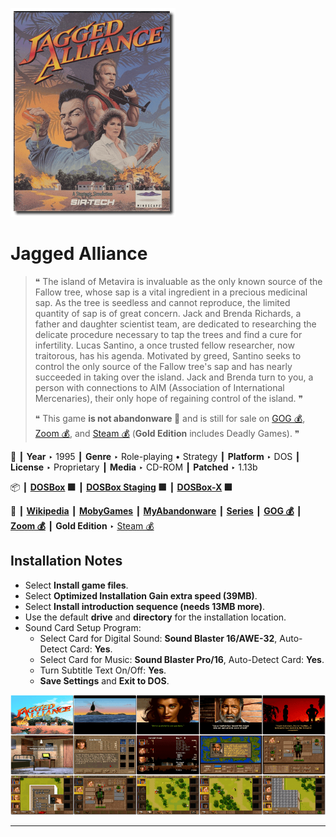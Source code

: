 ![](Thumbnail.png "application-thumbnail")

# Jagged Alliance

> ❝ The island of Metavira is invaluable as the only known source of the Fallow tree, whose sap is a vital ingredient in a precious medicinal sap. As the tree is seedless and cannot reproduce, the limited quantity of sap is of great concern. Jack and Brenda Richards, a father and daughter scientist team, are dedicated to researching the delicate procedure necessary to tap the trees and find a cure for infertility. Lucas Santino, a once trusted fellow researcher, now traitorous, has his agenda. Motivated by greed, Santino seeks to control the only source of the Fallow tree's sap and has nearly succeeded in taking over the island. Jack and Brenda turn to you, a person with connections to AIM (Association of International Mercenaries), their only hope of regaining control of the island. ❞
>
> ❝ This game **is not abandonware 🚫** and is still for sale on [GOG 💰](https://www.gog.com/en/game/jagged_alliance), [Zoom 💰](https://www.zoom-platform.com/product/jagged-alliance), and [Steam 💰](https://store.steampowered.com/app/283270/Jagged_Alliance_1_Gold_Edition/) (**Gold Edition** includes Deadly Games). ❞
>

📌 ┃ **Year** ‣ 1995 ┃ **Genre** ‣ Role-playing • Strategy ┃ **Platform** ‣ DOS ┃ **License** ‣ Proprietary ┃ **Media** ‣ CD-ROM ┃ **Patched** ‣ 1.13b 

📦 ┃ **[DOSBox](https://www.dosbox.com/) 🟩** ┃ **[DOSBox Staging](https://dosbox-staging.github.io/) 🟩** ┃ **[DOSBox-X](https://dosbox-x.com/) 🟩** 

📎 ┃ **[Wikipedia](https://en.wikipedia.org/wiki/Jagged_Alliance)** ┃ **[MobyGames](https://www.mobygames.com/game/1038/jagged-alliance/)** ┃ **[MyAbandonware](https://www.myabandonware.com/game/jagged-alliance-33e)** ┃ **[Series](https://en.wikipedia.org/wiki/Jagged_Alliance_(series))** ┃ **[GOG 💰](https://www.gog.com/en/game/jagged_alliance)** ┃ **[Zoom 💰](https://www.zoom-platform.com/product/jagged-alliance)** ┃ **Gold Edition** ‣ [Steam 💰](https://store.steampowered.com/app/283270/Jagged_Alliance_1_Gold_Edition/) 

## Installation Notes
- Select **Install game files**.
- Select **Optimized Installation Gain extra speed (39MB)**.
- Select **Install introduction sequence (needs 13MB more)**.
- Use the default **drive** and **directory** for the installation location.
- Sound Card Setup Program:
  - Select Card for Digital Sound: **Sound Blaster 16/AWE-32**, Auto-Detect Card: **Yes**.
  - Select Card for Music: **Sound Blaster Pro/16**, Auto-Detect Card: **Yes**.
  - Turn Subtitle Text On/Off: **Yes**.
  - **Save Settings** and **Exit to DOS**.

![](Montage.png "Jagged Alliance")

---

